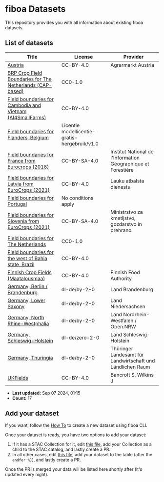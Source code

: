 
# fiboa Datasets

This repository provides you with all information about existing fiboa datasets.

## List of datasets

| Title | License | Provider |
| ----- | ------- | -------- |
| [Austria](https://beta.source.coop/repositories/fiboa/austria/description/) | CC-BY-4.0 | Agrarmarkt Austria |
| [BRP Crop Field Boundaries for The Netherlands (CAP-based)](https://beta.source.coop/repositories/fiboa/nl-crop/description/) | CC0-1.0 |  |
| [Field boundaries for Cambodia and Vietnam (AI4SmallFarms)](https://beta.source.coop/repositories/fiboa/ai4sf/description/) | CC-BY-4.0 |  |
| [Field boundaries for Flanders, Belgium](https://beta.source.coop/repositories/fiboa/be-vlg/description/) | Licentie modellicentie-gratis-hergebruik/v1.0 |  |
| [Field boundaries for France from Eurocrops (2018)](https://beta.source.coop/repositories/fiboa/france-ec/description/) | CC-BY-SA-4.0 | Institut National de l'Information Géographique et Forestière |
| [Field boundaries for Latvia from EuroCrops (2021)](https://beta.source.coop/repositories/fiboa/ec-lv/description/) | CC-BY-4.0 | Lauku atbalsta dienests |
| [Field boundaries for Portugal](https://beta.source.coop/repositories/fiboa/portugal/description/) | No conditions apply |  |
| [Field boundaries for Slovenia from EuroCrops (2021)](https://beta.source.coop/repositories/fiboa/slovenia-ec/description/) | CC-BY-SA-4.0 | Ministrstvo za kmetijstvo, gozdarstvo in prehrano |
| [Field boundaries for The Netherlands](https://beta.source.coop/repositories/fiboa/nl-ref/description/) | CC0-1.0 |  |
| [Field boundaries for the west of Bahia state, Brazil](https://beta.source.coop/repositories/fiboa/br-ba-lem/description/) | CC-BY-4.0 |  |
| [Finnish Crop Fields (Maatalousmaa)](https://beta.source.coop/repositories/fiboa/finland/description/) | CC-BY-4.0 | Finnish Food Authority |
| [Germany, Berlin / Brandenburg](https://beta.source.coop/repositories/fiboa/de-bb/description/) | dl-de/by-2-0 | Land Brandenburg |
| [Germany, Lower Saxony](https://beta.source.coop/repositories/fiboa/de-nds/description/) | dl-de/by-2-0 | Land Niedersachsen |
| [Germany, North Rhine-Westphalia](https://beta.source.coop/repositories/fiboa/de-nrw/description/) | dl-de/by-2-0 | Land Nordrhein-Westfalen / Open.NRW |
| [Germany, Schleswig-Holstein](https://beta.source.coop/repositories/fiboa/de-sh/description/) | dl-de/zero-2-0 | Land Schleswig-Holstein |
| [Germany, Thuringia](https://beta.source.coop/repositories/fiboa/de-th/description/) | dl-de/by-2-0 | Thüringer Landesamt für Landwirtschaft und Ländlichen Raum |
| [UKFields](https://zenodo.org/records/11110206) | CC-BY-4.0 | Bancroft S, Wilkins J |

* **Last updated:** Sep 07 2024, 01:15 
* **Count:** 17

## Add your dataset

If you want, follow the [How To](HOWTO.md) to create a new dataset using fiboa CLI.

Once your dataset is ready, you have two options to add your dataset:
1. If it has a STAC Collection for it, edit [this file](https://github.com/fiboa/fiboa.github.io/edit/main/stac/catalog.json), add your Collection as a child to the STAC catalog, and lastly create a PR.
2. In all other cases, edit [this file](https://github.com/fiboa/data/edit/main/README.md.jinja), add your dataset to the table (after the `endfor %}`), and lastly create a PR.

Once the PR is merged your data will be listed here shortly after (it's updated every night).